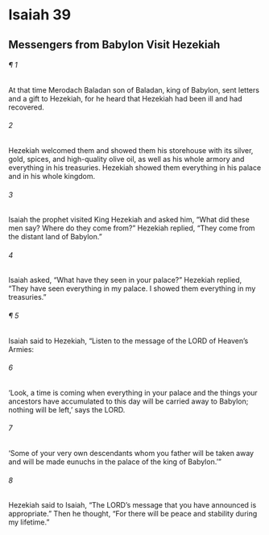 # Isaiah 39
## Messengers from Babylon Visit Hezekiah
###### ¶ 1
At that time Merodach Baladan son of Baladan, king of Babylon, sent letters and a gift to Hezekiah, for he heard that Hezekiah had been ill and had recovered.
###### 2
Hezekiah welcomed them and showed them his storehouse with its silver, gold, spices, and high-quality olive oil, as well as his whole armory and everything in his treasuries. Hezekiah showed them everything in his palace and in his whole kingdom.
###### 3
Isaiah the prophet visited King Hezekiah and asked him, “What did these men say? Where do they come from?” Hezekiah replied, “They come from the distant land of Babylon.”
###### 4
Isaiah asked, “What have they seen in your palace?” Hezekiah replied, “They have seen everything in my palace. I showed them everything in my treasuries.”
###### ¶ 5
Isaiah said to Hezekiah, “Listen to the message of the LORD of Heaven’s Armies:
###### 6
‘Look, a time is coming when everything in your palace and the things your ancestors have accumulated to this day will be carried away to Babylon; nothing will be left,’ says the LORD.
###### 7
‘Some of your very own descendants whom you father will be taken away and will be made eunuchs in the palace of the king of Babylon.’”
###### 8
Hezekiah said to Isaiah, “The LORD’s message that you have announced is appropriate.” Then he thought, “For there will be peace and stability during my lifetime.”
